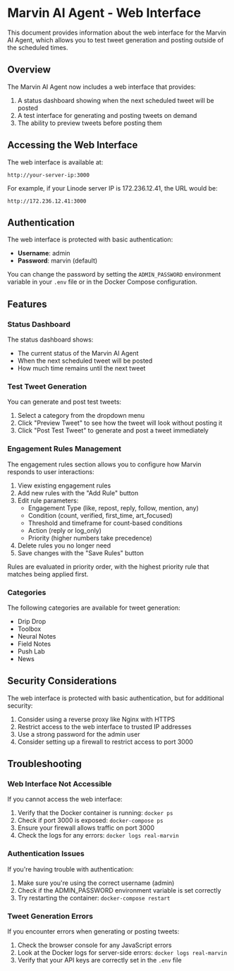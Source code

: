 # Marvin AI Agent - Web Interface

This document provides information about the web interface for the Marvin AI Agent, which allows you to test tweet generation and posting outside of the scheduled times.

## Overview

The Marvin AI Agent now includes a web interface that provides:

1. A status dashboard showing when the next scheduled tweet will be posted
2. A test interface for generating and posting tweets on demand
3. The ability to preview tweets before posting them

## Accessing the Web Interface

The web interface is available at:

```
http://your-server-ip:3000
```

For example, if your Linode server IP is 172.236.12.41, the URL would be:

```
http://172.236.12.41:3000
```

## Authentication

The web interface is protected with basic authentication:

- **Username**: admin
- **Password**: marvin (default)

You can change the password by setting the `ADMIN_PASSWORD` environment variable in your `.env` file or in the Docker Compose configuration.

## Features

### Status Dashboard

The status dashboard shows:

- The current status of the Marvin AI Agent
- When the next scheduled tweet will be posted
- How much time remains until the next tweet

### Test Tweet Generation

You can generate and post test tweets:

1. Select a category from the dropdown menu
2. Click "Preview Tweet" to see how the tweet will look without posting it
3. Click "Post Test Tweet" to generate and post a tweet immediately

### Engagement Rules Management

The engagement rules section allows you to configure how Marvin responds to user interactions:

1. View existing engagement rules
2. Add new rules with the "Add Rule" button
3. Edit rule parameters:
   - Engagement Type (like, repost, reply, follow, mention, any)
   - Condition (count, verified, first_time, art_focused)
   - Threshold and timeframe for count-based conditions
   - Action (reply or log_only)
   - Priority (higher numbers take precedence)
4. Delete rules you no longer need
5. Save changes with the "Save Rules" button

Rules are evaluated in priority order, with the highest priority rule that matches being applied first.

### Categories

The following categories are available for tweet generation:

- Drip Drop
- Toolbox
- Neural Notes
- Field Notes
- Push Lab
- News

## Security Considerations

The web interface is protected with basic authentication, but for additional security:

1. Consider using a reverse proxy like Nginx with HTTPS
2. Restrict access to the web interface to trusted IP addresses
3. Use a strong password for the admin user
4. Consider setting up a firewall to restrict access to port 3000

## Troubleshooting

### Web Interface Not Accessible

If you cannot access the web interface:

1. Verify that the Docker container is running: `docker ps`
2. Check if port 3000 is exposed: `docker-compose ps`
3. Ensure your firewall allows traffic on port 3000
4. Check the logs for any errors: `docker logs real-marvin`

### Authentication Issues

If you're having trouble with authentication:

1. Make sure you're using the correct username (admin)
2. Check if the ADMIN_PASSWORD environment variable is set correctly
3. Try restarting the container: `docker-compose restart`

### Tweet Generation Errors

If you encounter errors when generating or posting tweets:

1. Check the browser console for any JavaScript errors
2. Look at the Docker logs for server-side errors: `docker logs real-marvin`
3. Verify that your API keys are correctly set in the `.env` file
